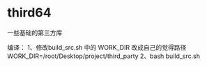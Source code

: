 # third64
一些基础的第三方库

编译：
1、修改build_src.sh 中的 WORK_DIR 改成自己的觉得路径
   WORK_DIR=/root/Desktop/project/third_party
2、bash build_src.sh

